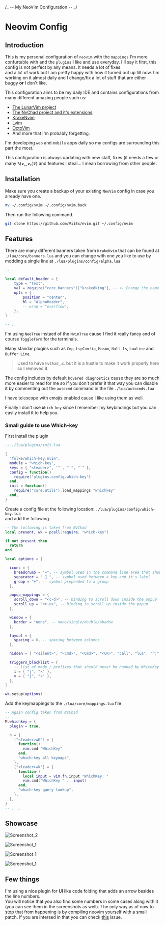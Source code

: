 /_ -- My NeoVim Configuration -- _/

# Neovim Config

## Introduction

This is my personal configuration of `neovim` with the `mappings` I'm more confurtable with
and the `plugins` I like and use everyday. I'll say it first, this config is not perfect by any means. It needs a lot of fixes \
and a lot of work but I am pretty happy with how it turned out up till now. I'm working on it almost daily and I change/fix a lot of stuff
that are either buggy **or** I don't like.

This configuration aims to be my daily IDE and contains configurations from many different amazing people such us:

- [The LunarVim project](https://github.com/LunarVim/LunarVim)
- [The NvChad project and it's extensions](https://github.com/NvChad/NvChad)
- [KrakeNvim](https://github.com/dharmx/nvim)
- [Lvim](https://github.com/lvim-tech/lvim)
- [OctoVim](https://github.com/OctoVim/OctoVim)
- And more that I'm probably forgetting.

I'm developing `web` and `mobile` apps daily so my configs are surrounding this part the most.

This configuration is always updating with new staff, fixes (it needs a few or many ٩(◕‿◕｡)۶) and features I steal... I mean borrowing from other people.

## Installation

Make sure you create a backup of your existing `NeoVim` config in case you already have one.

```sh
mv ~/.config/nvim ~/.config/nvim.back
```

Then run the following command.

```sh
git clone https://github.com/ViiEx/nvim.git ~/.config/nvim
```

## Features

There are many different banners taken from `KrakeNvim` that can be found at `./lua/core/banners.lua` and you can change with one you like to use by modding a single line at `./lua/plugins/config/alpha.lua`

```lua
-- ...

local default_header = {
	type = "text",
	val = require("core.banners")["krakedking"], -- <- Change the name here.
	opts = {
		position = "center",
		hl = "AlphaHeader",
		-- wrap = "overflow";
	},
}

-- ..
```

I'm using `NeoTree` instaed of the `NvimTree` cause I find it really fancy and of course `ToggleTerm` for the terminals.

Many standar plugins such as `Cmp`, `LspConfig`, `Mason`, `Null-ls`, `Lualine` and `Buffer Line`.

> Used to have `NvChad_ui` but it is a hustle to make it work properly here so I removed it.

The config includes by default `hovered diagnostics` cause they are so much more easier to read for me
so if you don't prefer it that way you can disable it
by commenting out the `autocmd` command in the file `./lua/autocmds.lua`

I have telescope with emojis enabled cause I like using them as well.

Finally I don't use `Which-key` since I remember my keybindings but you can easily install it to help you.

### Small guide to use Which-key

First install the plugin

```lua
-- ./lua/plugins/init.lua

{
  "folke/which-key.nvim",
  module = "which-key",
  keys = { "<leader>", '"', "'", "`" },
  config = function()
    require("plugins.config.which-key")
  end,
  init = function()
    require("core.utils").load_mappings "whichkey"
  end,
}

```

Create a config file at the following location: `./lua/plugins/config/which-key.lua` \
and add the following.

```lua
-- The following is taken from NvChad
local present, wk = pcall(require, "which-key")

if not present then
  return
end

local options = {

  icons = {
    breadcrumb = "»", -- symbol used in the command line area that shows your active key combo
    separator = "  ", -- symbol used between a key and it's label
    group = "+", -- symbol prepended to a group
  },

  popup_mappings = {
    scroll_down = "<c-d>", -- binding to scroll down inside the popup
    scroll_up = "<c-u>", -- binding to scroll up inside the popup
  },

  window = {
    border = "none", -- none/single/double/shadow
  },

  layout = {
    spacing = 6, -- spacing between columns
  },

  hidden = { "<silent>", "<cmd>", "<Cmd>", "<CR>", "call", "lua", "^:", "^ " },

  triggers_blacklist = {
    -- list of mode / prefixes that should never be hooked by WhichKey
    i = { "j", "k" },
    v = { "j", "k" },
  },
}

wk.setup(options)
```

Add the keymappings to the `./lua/core/mappings.lua` file

```lua
-- Again config taken from NvChad
-- ....
M.whichkey = {
  plugin = true,

  n = {
    ["<leader>wK"] = {
      function()
        vim.cmd "WhichKey"
      end,
      "which-key all keymaps",
    },
    ["<leader>wk"] = {
      function()
        local input = vim.fn.input "WhichKey: "
        vim.cmd("WhichKey " .. input)
      end,
      "which-key query lookup",
    },
  },
}
-- ....
```

## Showcase

![Screenshot_2](./assets/Screenshot_from_2023-02-03_14-00-31.png)

![Screenshot_1](./assets/Screenshot_from_2023-02-03_14-01-59.png)

![Screenshot_1](./assets/Screenshot_from_2023-02-03_14-03-28.png)

![Screenshot_1](./assets/Screenshot_from_2023-02-03_14-26-35.png)

## Few things

I'm using a nice plugin for **UI** like code folding that adds an arrow besides the line numbers.\
You will notice that you also find some numbers in some cases along with it (you can see them in the screenshots as well).
The only way as of now to stop that from happening is by compiling neovim yourself with a small patch.
If you are intersed in that you can check [this](https://github.com/kevinhwang91/nvim-ufo/issues/4#issuecomment-1157722074) issue.
